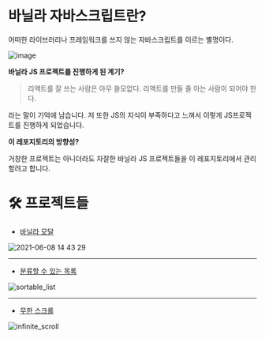 # 바닐라 자바스크립트란?

어떠한 라이브러리나 프레임워크를 쓰지 않는 자바스크립트를 이르는 별명이다.

![image](https://res.cloudinary.com/practicaldev/image/fetch/s--WGXoQbsM--/c_imagga_scale,f_auto,fl_progressive,h_900,q_auto,w_1600/https://media.licdn.com/mpr/mpr/AAEAAQAAAAAAAAr8AAAAJGUxMTdlYzM4LWZmNmEtNGZiNi05Mjc0LTc1ODQ0MWZmYzU4Nw.png)

**바닐라 JS 프로젝트를 진행하게 된 계기?**

> 리액트를 잘 쓰는 사람은 아무 쓸모없다. 리액트를 만들 줄 아는 사람이 되어야 한다.

라는 말이 기억에 남습니다. 저 또한 JS의 지식이 부족하다고 느껴서 이렇게 JS프로젝트를 진행하게 되었습니다.

**이 레포지토리의 방향성?**

거창한 프로젝트는 아니더라도 자잘한 바닐라 JS 프로젝트들을 이 레포지토리에서 관리할려고 합니다.

# 🛠 프로젝트들

- [바닐라 모달](https://github.com/Hong-JunHyeok/Vanilla_Projects/tree/main/Vanilla_Modal)

![2021-06-08 14 43 29](https://user-images.githubusercontent.com/48292190/121129487-fdca1c80-c867-11eb-95f5-4952e1d409f4.gif)

<hr />

- [분류할 수 있는 목록](https://github.com/Hong-JunHyeok/Vanilla_Projects/tree/main/Sortable_List)

![sortable_list](https://user-images.githubusercontent.com/48292190/121149935-0af20600-c87e-11eb-93b8-9874677a7ece.gif)

<hr />

- [무한 스크롤](https://github.com/Hong-JunHyeok/Vanilla_Projects/tree/main/Infinite_Scrolling)

![infinite_scroll](https://user-images.githubusercontent.com/48292190/121282322-3f180600-c914-11eb-9304-58fd5d07d97f.gif)
